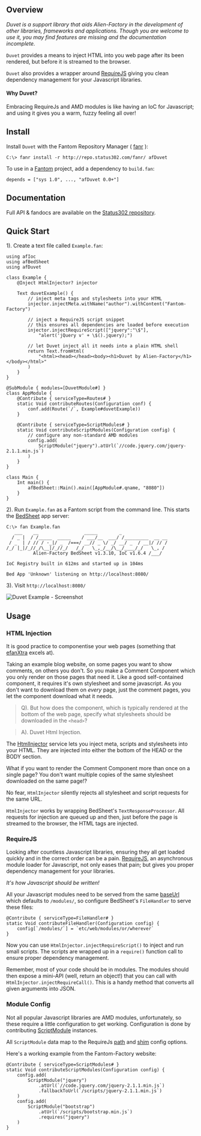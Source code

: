 ## Overview 

*Duvet is a support library that aids Alien-Factory in the development of other libraries, frameworks and applications. Though you are welcome to use it, you may find features are missing and the documentation incomplete.*

`Duvet` provides a means to inject HTML into you web page after its been rendered, but before it is streamed to the browser.

`Duvet` also provides a wrapper around [RequireJS](http://requirejs.org/) giving you clean dependency management for your Javascript libraries.

#### Why Duvet? 

Embracing RequireJs and AMD modules is like having an IoC for Javascript; and using it gives you a warm, fuzzy feeling all over!

## Install 

Install `Duvet` with the Fantom Repository Manager ( [fanr](http://fantom.org/doc/docFanr/Tool.html#install) ):

    C:\> fanr install -r http://repo.status302.com/fanr/ afDuvet

To use in a [Fantom](http://fantom.org/) project, add a dependency to `build.fan`:

    depends = ["sys 1.0", ..., "afDuvet 0.0+"]

## Documentation 

Full API & fandocs are available on the [Status302 repository](http://repo.status302.com/doc/afDuvet/).

## Quick Start 

1). Create a text file called `Example.fan`:

```
using afIoc
using afBedSheet
using afDuvet

class Example {
    @Inject HtmlInjector? injector

    Text duvetExample() {
        // inject meta tags and stylesheets into your HTML
        injector.injectMeta.withName("author").withContent("Fantom-Factory")

        // inject a RequireJS script snippet
        // this ensures all dependencies are loaded before execution
        injector.injectRequireScript(["jquery":"\$"],
            "alert('jQuery v' + \$().jquery);")

        // let Duvet inject all it needs into a plain HTML shell
        return Text.fromHtml(
            "<html><head></head><body><h1>Duvet by Alien-Factory</h1></body></html>"
        )
    }
}

@SubModule { modules=[DuvetModule#] }
class AppModule {
    @Contribute { serviceType=Routes# }
    static Void contributeRoutes(Configuration conf) {
        conf.add(Route(`/`, Example#duvetExample))
    }

    @Contribute { serviceType=ScriptModules# }
    static Void contributeScriptModules(Configuration config) {
        // configure any non-standard AMD modules
        config.add(
            ScriptModule("jquery").atUrl(`//code.jquery.com/jquery-2.1.1.min.js`)
        )
    }
}

class Main {
    Int main() {
        afBedSheet::Main().main([AppModule#.qname, "8080"])
    }
}
```

2). Run `Example.fan` as a Fantom script from the command line. This starts the [BedSheet](http://www.fantomfactory.org/pods/afBedSheet) app server:

```
C:\> fan Example.fan
   ___    __                 _____        _
  / _ |  / /_____  _____    / ___/__  ___/ /_________  __ __
 / _  | / // / -_|/ _  /===/ __// _ \/ _/ __/ _  / __|/ // /
/_/ |_|/_//_/\__|/_//_/   /_/   \_,_/__/\__/____/_/   \_, /
          Alien-Factory BedSheet v1.3.10, IoC v1.6.4 /___/

IoC Registry built in 612ms and started up in 104ms

Bed App 'Unknown' listening on http://localhost:8080/
```

3). Visit `http://localhost:8080/`

![Duvet Example - Screenshot](http://static.alienfactory.co.uk/fantom-docs/afDuvet.exampleScreenshot.png)

## Usage 

### HTML Injection 

It is good practice to componentise your web pages (something that [efanXtra](http://www.fantomfactory.org/pods/efanXtra) excels at).

Taking an example blog website, on some pages you want to show comments, on others you don't. So you make a Comment Component which you only render on those pages that need it. Like a good self-contained component, it requires it's own stylesheet and some javascript. As you don't want to download them on *every* page, just the comment pages, you let the component download what it needs.

> Q). But how does the component, which is typically rendered at the bottom of the web page, specify what stylesheets should be downloaded in the `<head>`?

> A). Duvet Html Injection.

The [HtmlInjector](http://repo.status302.com/doc/afDuvet/HtmlInjector.html) service lets you inject meta, scripts and stylesheets into your HTML. They are injected into either the bottom of the HEAD or the BODY section.

What if you want to render the Comment Component more than once on a single page? You don't want multiple copies of the same stylesheet downloaded on the same page!?

No fear, `HtmlInjector` silently rejects all stylesheet and script requests for the same URL.

`HtmlInjector` works by wrapping BedSheet's `TextResponseProcessor`. All requests for injection are queued up and then, just before the page is streamed to the browser, the HTML tags are injected.

### RequireJS 

Looking after countless Javascript libraries, ensuring they all get loaded quickly and in the correct order can be a pain. [RequireJS](http://requirejs.org/), an asynchronous module loader for Javascript, not only eases that pain; but gives you proper dependency management for your libraries.

*It's how Javascript should be written!*

All your Javascript modules need to be served from the same [baseUrl](http://repo.status302.com/doc/afDuvet/DuvetConfigIds.html#requireBaseUrl) which defaults to ``/modules/``, so configure BedSheet's `FileHandler` to serve these files:

```
@Contribute { serviceType=FileHandler# }
static Void contributeFileHandler(Configuration config) {
    config[`/modules/`] = `etc/web/modules/or/wherever`
}
```

Now you can use `HtmlInjector.injectRequireScript()` to inject and run small scripts. The scripts are wrapped up in a `require()` function call to ensure proper dependency management.

Remember, most of your code should be in modules. The modules should then expose a mini-API (well, return an object!) that you can call with `HtmlInjector.injectRequireCall()`. This is a handy method that converts all given arguments into JSON.

### Module Config 

Not all popular Javascript libraries are AMD modules, unfortunately, so these require a little configuration to get working. Configuration is done by contributing [ScriptModule](http://repo.status302.com/doc/afDuvet/ScriptModule.html) instances.

All `ScriptModule` data map to the RequireJs [path](http://requirejs.org/docs/api.html#config-paths) and [shim](http://requirejs.org/docs/api.html#config-shim) config options.

Here's a working example from the Fantom-Factory website:

```
@Contribute { serviceType=ScriptModules# }
static Void contributeScriptModules(Configuration config) {
    config.add(
        ScriptModule("jquery")
            .atUrl(`//code.jquery.com/jquery-2.1.1.min.js`)
            .fallbackToUrl(`/scripts/jquery-2.1.1.min.js`)
    )
    config.add(
        ScriptModule("bootstrap")
            .atUrl(`/scripts/bootstrap.min.js`)
            .requires("jquery")
    )
}
```

